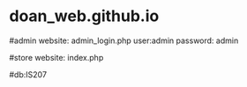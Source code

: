 # doan_web.github.io

#admin website: admin_login.php
user:admin
password: admin

#store website: index.php

#db:IS207

